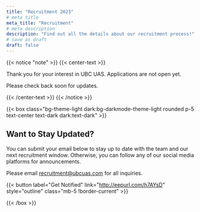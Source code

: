```yaml
---
title: "Recruitment 2023"
# meta title
meta_title: "Recruitment"
# meta description
description: "Find out all the details about our recruitment process!"
# save as draft
draft: false
---
```


{{< notice "note" >}}
{{< center-text >}}

Thank you for your interest in UBC UAS. Applications are not open yet.

Please check back soon for updates.

{{< /center-text >}}
{{< /notice >}}

{{< box class="bg-theme-light dark:bg-darkmode-theme-light rounded p-5 text-center text-dark dark:text-dark" >}}

## Want to Stay Updated?

You can submit your email below to stay up to date with the team and our next recruitment window. Otherwise, you can follow any of our social media platforms for announcements.

Please email recruitment@ubcuas.com for all inquiries.

{{< button label="Get Notified" link="http://eepurl.com/h7AYsD" style="outline" class="mb-5 !border-current" >}}

{{< /box >}}
